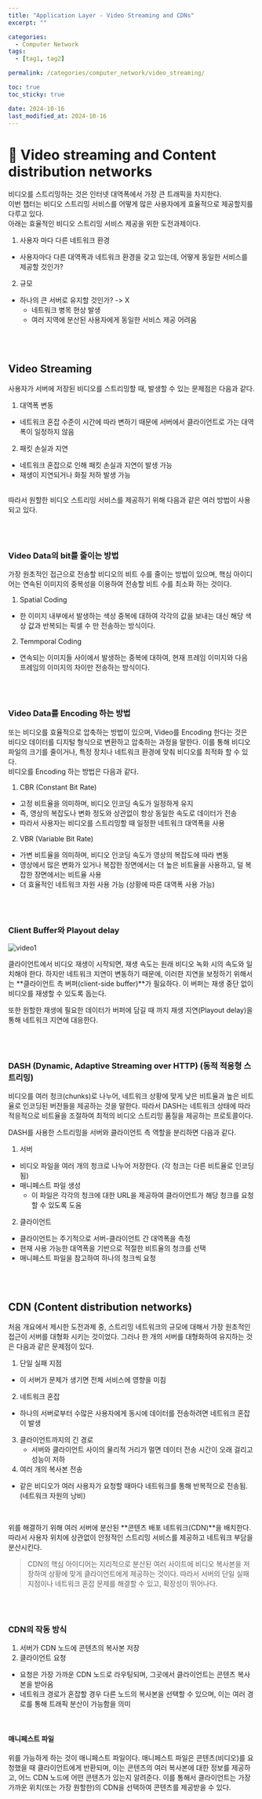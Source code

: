 ```yaml
---
title: "Application Layer - Video Streaming and CDNs"
excerpt: ""

categories:
  - Computer Network
tags:
  - [tag1, tag2]

permalink: /categories/computer_network/video_streaming/

toc: true
toc_sticky: true

date: 2024-10-16
last_modified_at: 2024-10-16
---
```


# 🦥 Video streaming and Content distribution networks
비디오를 스트리밍하는 것은 인터넷 대역폭에서 가장 큰 트래픽을 차지한다. <br> 
이번 챕터는 비디오 스트리밍 서비스를 어떻게 많은 사용자에게 효율적으로 제공할지를 다루고 있다.<br>
아래는 효율적인 비디오 스트리밍 서비스 제공을 위한 도전과제이다.<br>

1. 사용자 마다 다른 네트워크 환경
  - 사용자마다 다른 대역폭과 네트워크 환경을 갖고 있는데, 어떻게 동일한 서비스를 제공할 것인가?
2. 규모
  - 하나의 큰 서버로 유지할 것인가? -> X
    - 네트워크 병목 현상 발생
    - 여러 지역에 분산된 사용자에게 동일한 서비스 제공 어려움


<br><br>

## Video Streaming
사용자가 서버에 저장된 비디오를 스트리밍할 때, 발생할 수 있는 문제점은 다음과 같다.<br>

1. 대역폭 변동
  - 네트워크 혼잡 수준이 시간에 따라 변하기 때문에 서버에서 클라이언트로 가는 대역폭이 일정하지 않음
2. 패킷 손실과 지연
  - 네트워크 혼잡으로 인해 패킷 손실과 지연이 발생 가능
  - 재생이 지연되거나 화질 저하 발생 가능

<br>
따라서 원할한 비디오 스트리밍 서비스를 제공하기 위해 다음과 같은 여러 방법이 사용되고 있다.

<br><br>

### Video Data의 bit를 줄이는 방법
가장 원초적인 접근으로 전송할 비디오의 비트 수를 줄이는 방법이 있으며, 핵심 아이디어는 연속된 이미지의 중복성을 이용하여 전송할 비트 수를 최소화 하는 것이다. 

1. Spatial Coding
  - 한 이미지 내부에서 발생하는 색상 중복에 대하여 각각의 값을 보내는 대신 해당 색상 값과 반복되는 픽셀 수 만 전송하는 방식이다.
2. Temmporal Coding
  - 연속되는 이미지들 사이에서 발생하는 중복에 대하여, 현재 프레임 이미지와 다음 프레임의 이미지의 차이만 전송하는 방식이다.

<br><br>

### Video Data를 Encoding 하는 방법
또는 비디오를 효율적으로 압축하는 방법이 있으며, Video를 Encoding 한다는 것은 비디오 데이터를 디지털 형식으로 변환하고 압축하는 과정을 말한다. 이를 통해 비디오 파일의 크기를 줄이거나, 특정 장치나 네트워크 환경에 맞춰 비디오를 최적화 할 수 있다.<br>
비디오를 Encoding 하는 방법은 다음과 같다.

1. CBR (Constant Bit Rate)
  - 고정 비트율을 의미하며, 비디오 인코딩 속도가 일정하게 유지
  - 즉, 영상의 복잡도나 변화 정도와 상관없이 항상 동일한 속도로 데이터가 전송
  - 따라서 사용자는 비디오를 스트리밍할 때 일정한 네트워크 대역폭을 사용
2. VBR (Variable Bit Rate)
  - 가변 비트율을 의미하며, 비디오 인코딩 속도가 영상의 복잡도에 따라 변동
  - 영상에서 많은 변화가 있거나 복잡한 장면에서는 더 높은 비트율을 사용하고, 덜 복잡한 장면에서는 비트율 사용
  - 더 효율적인 네트워크 자원 사용 가능 (상황에 따른 대역폭 사용 가능)

<br><br>


### Client Buffer와 Playout delay

![video1](/assets\images\posts_img\network\video1.png)

클라이언트에서 비디오 재생이 시작되면, 재생 속도는 원래 비디오 녹화 시의 속도와 일치해야 한다. 하지만 네트워크 지연이 변동하기 때문에, 이러한 지연을 보정하기 위해서는 **클라이언트 측 버퍼(client-side buffer)**가 필요하다. 이 버퍼는 재생 중단 없이 비디오를 재생할 수 있도록 돕는다.<br>

또한 원할한 재생에 필요한 데이터가 버퍼에 담길 때 까지 재생 지연(Playout delay)을 통해 네트워크 지연에 대응한다.<br>

<br><br>


### DASH (Dynamic, Adaptive Streaming over HTTP) (동적 적응형 스트리밍)
비디오를 여러 청크(chunks)로 나누어, 네트워크 상황에 맞게 낮은 비트율과 높은 비트율로 인코딩된 버전들을 제공하는 것을 말한다. 따라서 DASH는 네트워크 상태에 따라 적응적으로 비트율을 조절하여 최적의 비디오 스트리밍 품질을 제공하는 프로토콜이다.

DASH를 사용한 스트리밍을 서버와 클라이언트 측 역할을 분리하면 다음과 같다.

1. 서버
  - 비디오 파일을 여러 개의 청크로 나누어 저장한다. (각 청크는 다른 비트율로 인코딩 됨)
  - 매니페스트 파일 생성
    - 이 파일은 각각의 청크에 대한 URL을 제공하여 클라이언트가 해당 청크를 요청할 수 있도록 도움
2. 클라이언트
  - 클라이언트는 주기적으로 서버-클라이언트 간 대역폭을 측정
  - 현재 사용 가능한 대역폭을 기반으로 적절한 비트율의 청크를 선택
  - 매니페스트 파일을 참고하여 하나의 청크씩 요청

<br><br>


## CDN (Content distribution networks)
처음 개요에서 제시한 도전과제 중, 스트리밍 네트워크의 규모에 대해서 가장 원초적인 접근이 서버를 대형화 시키는 것이었다. 그러나 한 개의 서버를 대형화하여 유지하는 것은 다음과 같은 문제점이 있다.

1. 단일 실패 지점
  - 이 서버가 문제가 생기면 전체 서비스에 영향을 미침
2. 네트워크 혼잡
  - 하나의 서버로부터 수많은 사용자에게 동시에 데이터를 전송하려면 네트워크 혼잡이 발생
3. 클라이언트까지의 긴 경로
   - 서버와 클라이언트 사이의 물리적 거리가 멀면 데이터 전송 시간이 오래 걸리고 성능이 저하
4. 여러 개의 복사본 전송
  - 같은 비디오가 여러 사용자가 요청할 때마다 네트워크를 통해 반복적으로 전송됨.(네트워크 자원의 낭비)
 
<br>

위를 해결하기 위해 여러 서버에 분산된 **콘텐츠 배포 네트워크(CDN)**을 배치한다. 따라서 사용자 위치에 상관없이 안정적인 스트리밍 서비스를 제공하고 네트워크 부담을 분산시킨다.<br>

> CDN의 핵심 아이디어는 지리적으로 분산된 여러 사이트에 비디오 복사본을 저장하여 상황에 맞게 클라이언트에게 제공하는 것이다. 따라서 서버의 단일 실패 지점이나 네트워크 혼잡 문제를 해결할 수 있고, 확장성이 뛰어나다.

<br><br>

### CDN의 작동 방식
1. 서버가 CDN 노드에 콘텐츠의 복사본 저장
2. 클라이언트 요청
  - 요청은 가장 가까운 CDN 노드로 라우팅되며, 그곳에서 클라이언트는 콘텐츠 복사본을 받아옴
  - 네트워크 경로가 혼잡할 경우 다른 노드의 복사본을 선택할 수 있으며, 이는 여러 경로를 통해 트래픽 분산이 가능함을 의미

<br>

#### 매니페스트 파일
위를 가능하게 하는 것이 매니페스트 파일이다. 매니페스트 파일은 콘텐츠(비디오)를 요청했을 때 클라이언트에게 반환되며, 이는 콘텐츠의 여러 복사본에 대한 정보를 제공하고, 어느 CDN 노드에 어떤 콘텐츠가 있는지 알려준다. 이를 통해서 클라이언트는 가장 가까운 위치(또는 가장 원할한)의 CDN을 선택하여 콘텐츠를 제공받을 수 있다. <br>




<!--chapter3 24p 까지-->